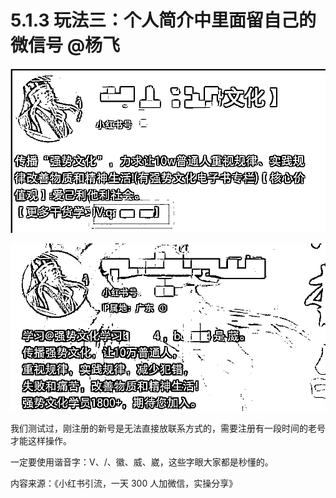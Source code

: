 # 5.1.3 玩法三：个人简介中里面留自己的微信号 @杨飞

![](img/8537d569f814b62d8b52b71fb040c8f5.png)

![](img/7ef7360b3790b609fd4e45f22b774a80.png)

我们测试过，刚注册的新号是无法直接放联系方式的，需要注册有一段时间的老号才能这样操作。

一定要使用谐音字：V、\/、徽、威、崴，这些字眼大家都是秒懂的。

内容来源：《小红书引流，一天 300 人加微信，实操分享》